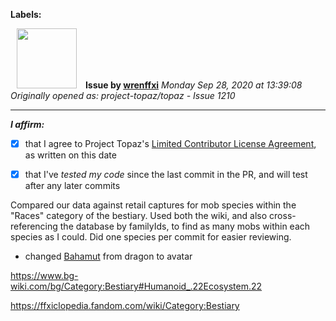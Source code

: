 **Labels:**



<a href="https://github.com/wrenffxi"><img src="https://avatars1.githubusercontent.com/u/21246949?v=4" width="96" height="96" hspace="10"></img></a> **Issue by [wrenffxi](https://github.com/wrenffxi)**
_Monday Sep 28, 2020 at 13:39:08_
_Originally opened as: project-topaz/topaz - Issue 1210_

----

<!-- place 'x' mark between square [] brackets to affirm: -->
**_I affirm:_**
- [x] that I agree to Project Topaz's [Limited Contributor License Agreement](http://project-topaz.com/blob/release/CONTRIBUTOR_AGREEMENT.md), as written on this date
- [x] that I've _tested my code_ since the last commit in the PR, and will test after any later commits

Compared our data against retail captures for mob species within the "Races" category of the bestiary. Used both the wiki, and also cross-referencing the database by familyIds, to find as many mobs within each species as I could. Did one species per commit for easier reviewing.

* changed [Bahamut](https://www.bg-wiki.com/bg/Bahamut_(Notorious_Monster)) from dragon to avatar

https://www.bg-wiki.com/bg/Category:Bestiary#Humanoid_.22Ecosystem.22
https://ffxiclopedia.fandom.com/wiki/Category:Bestiary


